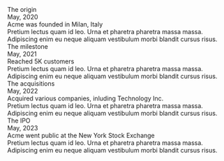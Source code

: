 <div class="-my-6">
    <!-- Item #1 -->
    <div class="relative pl-8 sm:pl-32 py-6 group">
        <!-- Purple label -->
        <div class="font-caveat font-medium text-2xl text-indigo-500 mb-1 sm:mb-0">The origin</div>
        <!-- Vertical line (::before) ~ Date ~ Title ~ Circle marker (::after) -->
        <div class="flex flex-col sm:flex-row items-start mb-1 group-last:before:hidden before:absolute before:left-2 sm:before:left-0 before:h-full before:px-px before:bg-slate-300 sm:before:ml-[6.5rem] before:self-start before:-translate-x-1/2 before:translate-y-3 after:absolute after:left-2 sm:after:left-0 after:w-2 after:h-2 after:bg-indigo-600 after:border-4 after:box-content after:border-slate-50 after:rounded-full sm:after:ml-[6.5rem] after:-translate-x-1/2 after:translate-y-1.5">
            <time class="sm:absolute left-0 translate-y-0.5 inline-flex items-center justify-center text-xs font-semibold uppercase w-20 h-6 mb-3 sm:mb-0 text-emerald-600 bg-emerald-100 rounded-full">May, 2020</time>
            <div class="text-xl font-bold text-slate-900">Acme was founded in Milan, Italy</div>
        </div>
        <!-- Content -->
        <div class="text-slate-500">Pretium lectus quam id leo. Urna et pharetra pharetra massa massa. Adipiscing enim eu neque aliquam vestibulum morbi blandit cursus risus.</div>
    </div>
    <!-- Item #2 -->
    <div class="relative pl-8 sm:pl-32 py-6 group">
        <!-- Purple label -->
        <div class="font-caveat font-medium text-2xl text-indigo-500 mb-1 sm:mb-0">The milestone</div>
        <!-- Vertical line (::before) ~ Date ~ Title ~ Circle marker (::after) -->
        <div class="flex flex-col sm:flex-row items-start mb-1 group-last:before:hidden before:absolute before:left-2 sm:before:left-0 before:h-full before:px-px before:bg-slate-300 sm:before:ml-[6.5rem] before:self-start before:-translate-x-1/2 before:translate-y-3 after:absolute after:left-2 sm:after:left-0 after:w-2 after:h-2 after:bg-indigo-600 after:border-4 after:box-content after:border-slate-50 after:rounded-full sm:after:ml-[6.5rem] after:-translate-x-1/2 after:translate-y-1.5">
            <time class="sm:absolute left-0 translate-y-0.5 inline-flex items-center justify-center text-xs font-semibold uppercase w-20 h-6 mb-3 sm:mb-0 text-emerald-600 bg-emerald-100 rounded-full">May, 2021</time>
            <div class="text-xl font-bold text-slate-900">Reached 5K customers</div>
        </div>
        <!-- Content -->
        <div class="text-slate-500">Pretium lectus quam id leo. Urna et pharetra pharetra massa massa. Adipiscing enim eu neque aliquam vestibulum morbi blandit cursus risus.</div>
    </div>
    <!-- Item #3 -->
    <div class="relative pl-8 sm:pl-32 py-6 group">
        <!-- Purple label -->
        <div class="font-caveat font-medium text-2xl text-indigo-500 mb-1 sm:mb-0">The acquisitions</div>
        <!-- Vertical line (::before) ~ Date ~ Title ~ Circle marker (::after) -->
        <div class="flex flex-col sm:flex-row items-start mb-1 group-last:before:hidden before:absolute before:left-2 sm:before:left-0 before:h-full before:px-px before:bg-slate-300 sm:before:ml-[6.5rem] before:self-start before:-translate-x-1/2 before:translate-y-3 after:absolute after:left-2 sm:after:left-0 after:w-2 after:h-2 after:bg-indigo-600 after:border-4 after:box-content after:border-slate-50 after:rounded-full sm:after:ml-[6.5rem] after:-translate-x-1/2 after:translate-y-1.5">
            <time class="sm:absolute left-0 translate-y-0.5 inline-flex items-center justify-center text-xs font-semibold uppercase w-20 h-6 mb-3 sm:mb-0 text-emerald-600 bg-emerald-100 rounded-full">May, 2022</time>
            <div class="text-xl font-bold text-slate-900">Acquired various companies, inluding Technology Inc.</div>
        </div>
        <!-- Content -->
        <div class="text-slate-500">Pretium lectus quam id leo. Urna et pharetra pharetra massa massa. Adipiscing enim eu neque aliquam vestibulum morbi blandit cursus risus.</div>
    </div>
    <!-- Item #4 -->
    <div class="relative pl-8 sm:pl-32 py-6 group">
        <!-- Purple label -->
        <div class="font-caveat font-medium text-2xl text-indigo-500 mb-1 sm:mb-0">The IPO</div>
        <!-- Vertical line (::before) ~ Date ~ Title ~ Circle marker (::after) -->
        <div class="flex flex-col sm:flex-row items-start mb-1 group-last:before:hidden before:absolute before:left-2 sm:before:left-0 before:h-full before:px-px before:bg-slate-300 sm:before:ml-[6.5rem] before:self-start before:-translate-x-1/2 before:translate-y-3 after:absolute after:left-2 sm:after:left-0 after:w-2 after:h-2 after:bg-indigo-600 after:border-4 after:box-content after:border-slate-50 after:rounded-full sm:after:ml-[6.5rem] after:-translate-x-1/2 after:translate-y-1.5">
            <time class="sm:absolute left-0 translate-y-0.5 inline-flex items-center justify-center text-xs font-semibold uppercase w-20 h-6 mb-3 sm:mb-0 text-emerald-600 bg-emerald-100 rounded-full">May, 2023</time>
            <div class="text-xl font-bold text-slate-900">Acme went public at the New York Stock Exchange</div>
        </div>
        <!-- Content -->
        <div class="text-slate-500">Pretium lectus quam id leo. Urna et pharetra pharetra massa massa. Adipiscing enim eu neque aliquam vestibulum morbi blandit cursus risus.</div>
    </div>
</div>
